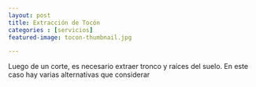```yaml
---
layout: post
title: Extracción de Tocón
categories : [servicios]
featured-image: tocon-thumbnail.jpg

---
```

Luego de un corte, es necesario extraer tronco y raíces del suelo. En este caso hay varias alternativas que considerar